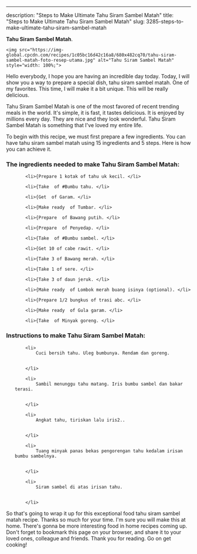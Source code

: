 ---
description: "Steps to Make Ultimate Tahu Siram Sambel Matah"
title: "Steps to Make Ultimate Tahu Siram Sambel Matah"
slug: 3285-steps-to-make-ultimate-tahu-siram-sambel-matah

<p>
	<strong>Tahu Siram Sambel Matah</strong>. 
	
</p>
<p>
	
	<img src="https://img-global.cpcdn.com/recipes/1c05bc16d42c16a8/680x482cq70/tahu-siram-sambel-matah-foto-resep-utama.jpg" alt="Tahu Siram Sambel Matah" style="width: 100%;">
	
	
</p>
<p>
	Hello everybody, I hope you are having an incredible day today. Today, I will show you a way to prepare a special dish, tahu siram sambel matah. One of my favorites. This time, I will make it a bit unique. This will be really delicious.
</p>
	
<p>
	
</p>
<p>
	Tahu Siram Sambel Matah is one of the most favored of recent trending meals in the world. It's simple, it is fast, it tastes delicious. It is enjoyed by millions every day. They are nice and they look wonderful. Tahu Siram Sambel Matah is something that I've loved my entire life.
</p>

<p>
To begin with this recipe, we must first prepare a few ingredients. You can have tahu siram sambel matah using 15 ingredients and 5 steps. Here is how you can achieve it.
</p>

<h3>The ingredients needed to make Tahu Siram Sambel Matah:</h3>

<ol>
	
		<li>{Prepare 1 kotak of tahu uk kecil. </li>
	
		<li>{Take  of #Bumbu tahu. </li>
	
		<li>{Get  of Garam. </li>
	
		<li>{Make ready  of Tumbar. </li>
	
		<li>{Prepare  of Bawang putih. </li>
	
		<li>{Prepare  of Penyedap. </li>
	
		<li>{Take  of #Bumbu sambel. </li>
	
		<li>{Get 10 of cabe rawit. </li>
	
		<li>{Take 3 of Bawang merah. </li>
	
		<li>{Take 1 of sere. </li>
	
		<li>{Take 3 of daun jeruk. </li>
	
		<li>{Make ready  of Lombok merah buang isinya (optional). </li>
	
		<li>{Prepare 1/2 bungkus of trasi abc. </li>
	
		<li>{Make ready  of Gula garam. </li>
	
		<li>{Take  of Minyak goreng. </li>
	
</ol>
<p>
	
</p>

<h3>Instructions to make Tahu Siram Sambel Matah:</h3>

<ol>
	
		<li>
			Cuci bersih tahu. Uleg bumbunya. Rendam dan goreng.
			
			
		</li>
	
		<li>
			Sambil menunggu tahu matang. Iris bumbu sambel dan bakar terasi.
			
			
		</li>
	
		<li>
			Angkat tahu, tiriskan lalu iris2..
			
			
		</li>
	
		<li>
			Tuang minyak panas bekas pengorengan tahu kedalam irisan bumbu sambelnya.
			
			
		</li>
	
		<li>
			Siram sambel di atas irisan tahu.
			
			
		</li>
	
</ol>

<p>
	
</p>

<p>
	So that's going to wrap it up for this exceptional food tahu siram sambel matah recipe. Thanks so much for your time. I'm sure you will make this at home. There's gonna be more interesting food in home recipes coming up. Don't forget to bookmark this page on your browser, and share it to your loved ones, colleague and friends. Thank you for reading. Go on get cooking!
</p>
